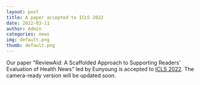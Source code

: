 ```yaml
---
layout: post
title: A paper accepted to ICLS 2022
date: 2022-03-11
author: Admin
categories: news
img: default.png
thumb: default.png
---
```


Our paper "ReviewAid: A Scaffolded Approach to Supporting Readers’ Evaluation of Health News" led by Eunyoung is accepted to [ICLS 2022](https://2022.isls.org/). The camera-ready version will be updated soon.
